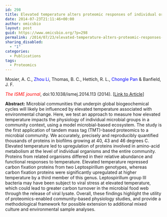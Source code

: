 ```yaml
---
id: 298
title: Elevated temperature alters proteomic responses of individual organisms within a biofilm community
date: 2014-07-23T21:11:46+00:00
author: omicsbio
layout: post
guid: https://www.omicsbio.org/?p=298
permalink: /2014/07/23/elevated-temperature-alters-proteomic-responses-of-individual-organisms-within-a-biofilm-community/
sharing_disabled:
  - "1"
categories:
  - Publications
tags:
  - Proteomics
---
```

Mosier, A. C., <span style="color: #0000ff;">Zhou Li</span>, Thomas, B. C., Hettich, R. L., <span style="color: #0000ff;">Chongle Pan</span> & Banfield, J. F.

<span style="color: #ff0000;"><em>The ISME journal</em></span>, doi:10.1038/ismej.2014.113 (2014). [[Link to Article](http://www.nature.com/ismej/journal/vaop/ncurrent/full/ismej2014113a.html)]

<!--more-->

**Abstract:** Microbial communities that underpin global biogeochemical cycles will likely be influenced by elevated temperature associated with environmental change. Here, we test an approach to measure how elevated temperature impacts the physiology of individual microbial groups in a community context, using a model microbial-based ecosystem. The study is the first application of tandem mass tag (TMT)-based proteomics to a microbial community. We accurately, precisely and reproducibly quantified thousands of proteins in biofilms growing at 40, 43 and 46 degrees C. Elevated temperature led to upregulation of proteins involved in amino-acid metabolism at the level of individual organisms and the entire community. Proteins from related organisms differed in their relative abundance and functional responses to temperature. Elevated temperature repressed carbon fixation proteins from two Leptospirillum genotypes, whereas carbon fixation proteins were significantly upregulated at higher temperature by a third member of this genus. Leptospirillum group III bacteria may have been subject to viral stress at elevated temperature, which could lead to greater carbon turnover in the microbial food web through the release of viral lysate. Overall, these findings highlight the utility of proteomics-enabled community-based physiology studies, and provide a methodological framework for possible extension to additional mixed culture and environmental sample analyses.